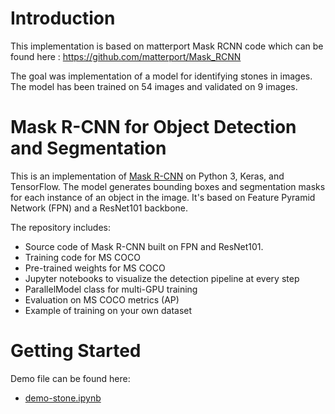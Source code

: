# Introduction
This implementation is based on matterport Mask RCNN code which can be found here : https://github.com/matterport/Mask_RCNN 

The goal was implementation of a model for identifying stones in images.
The model has been trained on 54 images and validated on 9 images.

# Mask R-CNN for Object Detection and Segmentation

This is an implementation of [Mask R-CNN](https://arxiv.org/abs/1703.06870) on Python 3, Keras, and TensorFlow. The model generates bounding boxes and segmentation masks for each instance of an object in the image. It's based on Feature Pyramid Network (FPN) and a ResNet101 backbone.

The repository includes:
* Source code of Mask R-CNN built on FPN and ResNet101.
* Training code for MS COCO
* Pre-trained weights for MS COCO
* Jupyter notebooks to visualize the detection pipeline at every step
* ParallelModel class for multi-GPU training
* Evaluation on MS COCO metrics (AP)
* Example of training on your own dataset


# Getting Started
Demo file can be found here:
* [demo-stone.ipynb](samples/demo-stone.ipynb)
